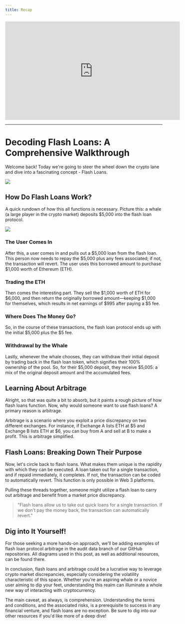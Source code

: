 ```yaml
---
title: Recap
---
```


<iframe width="560" height="315" src="https://www.youtube.com/embed/pq27L8XrgjI?si=BdTIeNJ5azmvv_wd" title="YouTube video player" frameborder="0" allow="accelerometer; autoplay; clipboard-write; encrypted-media; gyroscope; picture-in-picture; web-share" allowfullscreen></iframe>

---

# Decoding Flash Loans: A Comprehensive Walkthrough

Welcome back! Today we're going to steer the wheel down the crypto lane and dive into a fascinating concept - Flash Loans.

![](https://cdn.videotap.com/e2sbhlbfl9ZreXlI3mzt-12.08.png)

## How Do Flash Loans Work?

A quick rundown of how this all functions is necessary. Picture this: a whale (a large player in the crypto market) deposits $5,000 into the flash loan protocol.

![](https://cdn.videotap.com/ww7stcBKpXeTs9ZF51U1-30.19.png)

### The User Comes In

After this, a user comes in and pulls out a $5,000 loan from the flash loan. This person now needs to repay the $5,000 plus any fees associated; if not, the transaction will revert. The user uses this borrowed amount to purchase $1,000 worth of Ethereum (ETH).

### Trading the ETH

Then comes the interesting part. They sell the $1,000 worth of ETH for $6,000, and then return the originally borrowed amount—keeping $1,000 for themselves, which results in net earnings of $995 after paying a $5 fee.

### Where Does The Money Go?

So, in the course of these transactions, the flash loan protocol ends up with the initial $5,000 plus the $5 fee.

### Withdrawal by the Whale

Lastly, whenever the whale chooses, they can withdraw their initial deposit by trading back in the flash loan token, which signifies their 100% ownership of the pool. So, for their $5,000 deposit, they receive $5,005: a mix of the original deposit amount and the accumulated fees.

## Learning About Arbitrage

Alright, so that was quite a bit to absorb, but it paints a rough picture of how flash loans function. Now, why would someone want to use flash loans? A primary reason is arbitrage.

Arbitrage is a scenario where you exploit a price discrepancy on two different exchanges. For instance, if Exchange A lists ETH at $5 and Exchange B lists ETH at $6, you can buy from A and sell at B to make a profit. This is arbitrage simplified.

## Flash Loans: Breaking Down Their Purpose

Now, let's circle back to flash loans. What makes them unique is the rapidity with which they can be executed. A loan taken out for a single transaction, and if repaid immediately, it completes. If not, the transaction can be coded to automatically revert. This function is only possible in Web 3 platforms.

Pulling these threads together, someone might utilize a flash loan to carry out arbitrage and benefit from a market price discrepancy.

> "Flash loans allow us to take out quick loans for a single transaction. If we don't pay the money back, the transaction can automatically revert."

## Dig into It Yourself!

For those seeking a more hands-on approach, we'll be adding examples of flash loan protocol arbitrage in the audit data branch of our GitHub repositories. All diagrams used in this post, as well as additional resources, can be found there.

In conclusion, flash loans and arbitrage could be a lucrative way to leverage crypto market discrepancies, especially considering the volatility characteristic of this space. Whether you're an aspiring whale or a novice user aiming to dip your feet, understanding this realm can illuminate a whole new way of interacting with cryptocurrency.

The main caveat, as always, is comprehension. Understanding the terms and conditions, and the associated risks, is a prerequisite to success in any financial venture, and flash loans are no exception. Be sure to dig into our other resources if you'd like more of a deep dive!
